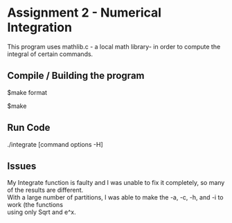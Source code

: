 # Assignment 2 - Numerical Integration

This program uses mathlib.c - a local math library- in order to compute the integral of certain commands.

## Compile / Building the program

$make format

$make 

## Run Code
./integrate [command options -H]

## Issues

My Integrate function is faulty and I was unable to fix it completely, so many of the results are different.<br>
With a large number of partitions, I was able to make the -a, -c, -h, and -i to work (the functions<br>
using only Sqrt and e^x.
